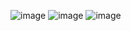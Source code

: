 ![image](https://user-images.githubusercontent.com/99061771/192184320-d87934fa-3b24-416b-b0ca-5b002481f666.png)
![image](https://user-images.githubusercontent.com/99061771/192185067-7861b21a-3a46-4305-b18c-0c84fc211f5d.png)
![image](https://user-images.githubusercontent.com/99061771/192189755-43e8c6f9-720a-4101-9316-4f37f3a17e2d.png)
